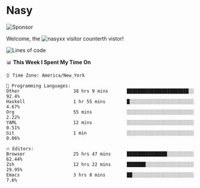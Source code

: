 # Nasy

<!--
<p align="center">
<img height="200" src="https://github-readme-stats.vercel.app/api?username=nasyxx&count_private=true&show_icons=true&theme=dracula&include_all_commits=true"/>
<img height="200" src="https://github-readme-stats.vercel.app/api/top-langs/?username=nasyxx&theme=dracula&hide=html,jupyter+notebook&count_private=true&show_icons=true"/>
</p>

  
----------------
-->

![Sponsor](https://img.shields.io/static/v1.svg?label=Sponsor&message=%E2%9D%A4&logo=GitHub&style=flat&color=pink)
 
Welcome, the ![nasyxx visitor counter](https://count.getloli.com/get/@nasyxx?theme=rule34)th vistor!
 
<!--START_SECTION:waka-->
![Lines of code](https://img.shields.io/badge/From%20Hello%20World%20I%27ve%20Written-599694%20lines%20of%20code-blue)

📊 **This Week I Spent My Time On** 

```text
⌚︎ Time Zone: America/New_York

💬 Programming Languages: 
Other                    38 hrs 9 mins       ███████████████████████░░   92.4% 
Haskell                  1 hr 55 mins        █░░░░░░░░░░░░░░░░░░░░░░░░   4.67% 
Org                      55 mins             ░░░░░░░░░░░░░░░░░░░░░░░░░   2.22% 
YAML                     12 mins             ░░░░░░░░░░░░░░░░░░░░░░░░░   0.51% 
Git                      1 min               ░░░░░░░░░░░░░░░░░░░░░░░░░   0.06%

🔥 Editors: 
Browser                  25 hrs 47 mins      ███████████████░░░░░░░░░░   62.44% 
Zsh                      12 hrs 22 mins      ███████░░░░░░░░░░░░░░░░░░   29.95% 
Emacs                    3 hrs 8 mins        ██░░░░░░░░░░░░░░░░░░░░░░░   7.6%

```


<!--END_SECTION:waka-->

<!-- ![visitors](https://visitor-badge.laobi.icu/badge?page_id=nasyxx.nasyxx) -->
